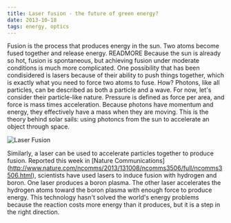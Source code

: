 ```yaml
---
title: Laser fusion - the future of green energy?
date: 2013-10-18
tags: energy, optics
---
```


Fusion is the process that produces energy in the sun. Two atoms become fused together and release energy.
READMORE
Because the sun is already so hot, fusion is spontaneous, but achieving fusion under moderate conditions is much more complicated.
One possibility that has been condisidered is lasers because of their ability to push things together, which is exactly what you need to force two atoms to fuse.
How? Photons, like all particles, can be described as both a particle and a wave.
For now, let's consider their particle-like nature.
Pressure is defined as force per area, and force is mass times acceleration.
Because photons have momentum and energy, they effectively have a mass when they are moving.
This is the theory behind solar sails: using photoncs from the sun to accelerate an object through space.

![Laser Fusion](blog3.png)

Similarly, a laser can be used to accelerate particles together to produce fusion.
Reported this week in [Nature Communications] (http://www.nature.com/ncomms/2013/131008/ncomms3506/full/ncomms3506.html),
scientists have used lasers to induce fusion with hydrogen and boron.
One laser produces a boron plasma.
The other laser accelerates the hydrogen atoms toward the boron plasma with enough force to produce energy.
This technology hasn't solved the world's energy problems because the reaction costs more energy than it produces,
but it is a step in the right direction.
